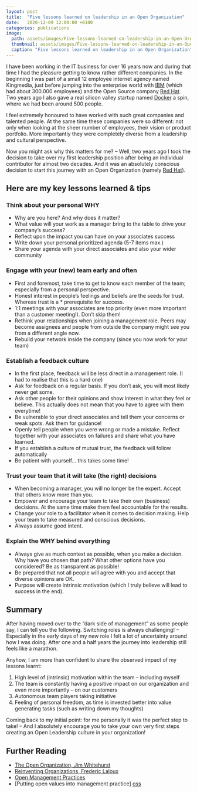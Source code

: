 ```yaml
---
layout: post
title:  "Five lessons learned on leadership in an Open Organization"
date:   2020-12-09 12:00:00 +0100
categories: publications
image: 
  path: assets/images/Five-lessons-learned-on-leadership-in-an-Open-Organization.png
  thumbnail: assets/images/Five-lessons-learned-on-leadership-in-an-Open-Organization.png
  caption: "Five lessons learned on leadership in an Open Organization"
---
```


I have been working in the IT business for over 16 years now and during that time I had the pleasure getting to know rather different companies. In the beginning I was part of a small 12 employee internet agency named Kingmedia, just before jumping into the enterprise world with [IBM][ibm] (which had about 300.000 employees) and the Open Source company [Red Hat][redhat]. Two years ago I also gave a real silicon valley startup named [Docker][docker] a spin, where we had been around 500 people.

I feel extremely honoured to have worked with such great companies and talented people. At the same time these companies were so different: not only when looking at the sheer number of employees, their vision or product portfolio. More importantly they were completely diverse from a leadership and cultural perspective.

Now you might ask why this matters for me? – Well, two years ago I took the decision to take over my first leadership position after being an individual contributor for almost two decades. And it was an absolutely conscious decision to start this journey with an Open Organization (namely [Red Hat][redhat]).


## Here are my key lessons learned & tips

### Think about your personal WHY
* Why are you here? And why does it matter?
* What value will your work as a manager bring to the table to drive your company’s success?
* Reflect upon the impact you can have on your associates success
* Write down your personal prioritized agenda (5-7 items max.)
* Share your agenda with your direct associates and also your wider community

### Engage with your (new) team early and often
* First and foremost, take time to get to know each member of the team; especially from a personal perspective.
* Honest interest in people’s feelings and beliefs are the seeds for trust. Whereas trust is a * prerequisite for success. 
* 1:1 meetings with your associates are top priority (even more important than a customer meeting!). Don’t skip them!
* Rethink your relationships when joining a management role. Peers may become assignees and people from outside the company might see you from a different angle now.
* Rebuild your network inside the company (since you now work for your team)

### Establish a feedback culture
* In the first place, feedback will be less direct in a management role. (I had to realise that this is a hard one)
* Ask for feedback on a regular basis. If you don’t ask, you will most likely never get some.
* Ask other people for their opinions and show interest in what they feel or believe. This actually does not mean that you have to agree with them everytime!
* Be vulnerable to your direct associates and tell them your concerns or weak spots. Ask them for guidance!
* Openly tell people when you were wrong or made a mistake. Reflect together with your associates on failures and share what you have learned.
* If you establish a culture of mutual trust, the feedback will follow automatically
* Be patient with yourself… this takes some time!

### Trust your team that it will take (the right) decisions
* When becoming a manager, you will no longer be the expert. Accept that others know more than you.
* Empower and encourage your team to take their own (business) decisions. At the same time make them feel accountable for the results.
* Change your role to a facilitator when it comes to decision making. Help your team to take measured and conscious decisions.
* Always assume good intent.

### Explain the WHY behind everything
* Always give as much context as possible, when you make a decision. Why have you chosen that path? What other options have you considered? Be as transparent as possible!
* Be prepared that not all people will agree with you and accept that diverse opinions are OK.
* Purpose will create intrinsic motivation (which I truly believe will lead to success in the end).

## Summary
After having moved over to the “dark side of management” as some people say, I can tell you the following. Switching roles is always challenging! – Especially in the early days of my new role I felt a lot of uncertainty around how I was doing. After one and a half years the journey into leadership still feels like a marathon.

Anyhow, I am more than confident to share the observed impact of my lessons learnt:

1. High level of (intrinsic) motivation within the team – including myself
2. The team is constantly having a positive impact on our organization and even more importantly – on our customers
3. Autonomous team players taking initiative
4. Feeling of personal freedom, as time is invested better into value generating tasks (such as writing down my thoughts)

Coming back to my initial point: for me personally it was the perfect step to take! – And I absolutely encourage you to take your own very first steps creating an Open Leadership culture in your organization!

## Further Reading
* [The Open Organization, Jim Whitehurst][open-org]
* [Reinventing Organizations, Frederic Laloux][reinventing] 
* [Open Management Practices][open-mgt] 
* [Putting open values into management practice] [oss]


[ibm]: https://www.ibm.com/de-de
[redhat]: https://www.redhat.com/en
[docker]: https://www.docker.com/
[open-org]: https://www.redhat.com/de/explore/the-open-organization-book
[reinventing]: https://www.reinventingorganizations.com/
[open-mgt]: https://github.com/red-hat-people-team/open-management-practices
[oss]: https://opensource.com/open-organization/20/10/putting-open-values-management-practice